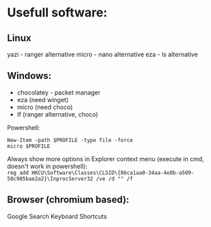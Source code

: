 # Usefull software:
## Linux
yazi - ranger alternative
micro - nano alternative
eza - ls alternative

## Windows:  
- chocolatey - packet manager
- eza (need winget)
- micro (need choco)
- lf (ranger alternative, choco)

Powershell:  
```
New-Item -path $PROFILE -type file -force
micro $PROFILE
```

Always show more options in Explorer context menu (execute in cmd, doesn't work in powershell):  
`reg add HKCU\Software\Classes\CLSID\{86ca1aa0-34aa-4e8b-a509-50c905bae2a2}\InprocServer32 /ve /d "" /f`

## Browser (chromium based): 
Google Search Keyboard Shortcuts
